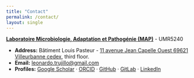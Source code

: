 ```yaml
---
title: "Contact"
permalink: /contact/
layout: single
---
```


**[Laboratoire Microbiologie, Adaptation et Pathogénie (MAP)](https://map.insa-lyon.fr/fr)** - UMR5240

- **Address:** Bâtiment Louis Pasteur - [11 avenue Jean Capelle Ouest 69621 Villeurbanne cedex](https://www.google.fr/maps/place/Biotechnologies+Bioinformatique+INSA+Lyon/@45.7819231,4.8732247,89m/data=!3m1!1e3!4m15!1m8!3m7!1s0x47f4eaa030d1bb3b:0x3116614c5a10aacb!2sB%C3%A2timent+Louis+Pasteur,+11+Av.+Jean+Capelle+O,+69100+Villeurbanne!3b1!8m2!3d45.7821016!4d4.8734156!16s%2Fg%2F1wtbt71y!3m5!1s0x47f4eaa036e6ac7d:0x1fe1e74f6cab46e4!8m2!3d45.7817486!4d4.8736741!16s%2Fg%2F11bzq37k05?entry=ttu&g_ep=EgoyMDI1MDgwNi4wIKXMDSoASAFQAw%3D%3D), third floor.
- **Email:** [leonardo.trujillo@gmail.com](mailto:leonardo.trujillo@gmail.com)   
- **Profiles:** [Google Scholar](https://scholar.google.com/citations?user=_L0Cq3YAAAAJ&hl=en) · [ORCID](https://orcid.org/0000-0001-9995-4135) · [GitHub](https://github.com/leotru) · [GitLab](https://gitlab.inria.fr/letrujil) · [LinkedIn](https://www.linkedin.com/in/trujilloleonardo/)
